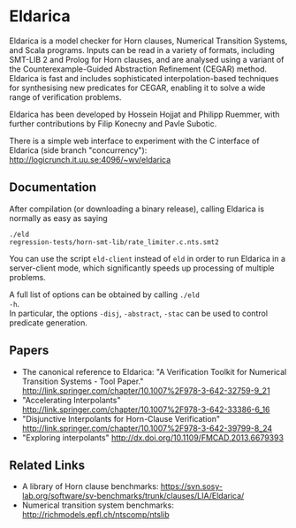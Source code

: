 Eldarica
========

Eldarica is a model checker for Horn clauses, Numerical Transition
Systems, and Scala programs.  Inputs can be read in a variety of
formats, including SMT-LIB 2 and Prolog for Horn clauses, and are
analysed using a variant of the Counterexample-Guided Abstraction
Refinement (CEGAR) method. Eldarica is fast and includes sophisticated
interpolation-based techniques for synthesising new predicates for
CEGAR, enabling it to solve a wide range of verification problems.

Eldarica has been developed by Hossein Hojjat and Philipp Ruemmer,
with further contributions by Filip Konecny and Pavle Subotic.

There is a simple web interface to experiment with the C interface
of Eldarica (side branch "concurrency"):
http://logicrunch.it.uu.se:4096/~wv/eldarica

Documentation
-------------

After compilation (or downloading a binary release), calling Eldarica
is normally as easy as saying

  <code>./eld regression-tests/horn-smt-lib/rate_limiter.c.nts.smt2</code>

You can use the script <code>eld-client</code> instead of
<code>eld</code> in order to run Eldarica in a server-client mode,
which significantly speeds up processing of multiple problems.

A full list of options can be obtained by calling <code>./eld
-h</code>.<br> In particular, the options <code>-disj</code>,
<code>-abstract</code>, <code>-stac</code> can be used to control
predicate generation.

Papers
------

* The canonical reference to Eldarica:
  "A Verification Toolkit for Numerical Transition Systems - Tool Paper."
  http://link.springer.com/chapter/10.1007%2F978-3-642-32759-9_21
* "Accelerating Interpolants"
  http://link.springer.com/chapter/10.1007%2F978-3-642-33386-6_16
* "Disjunctive Interpolants for Horn-Clause Verification"
  http://link.springer.com/chapter/10.1007%2F978-3-642-39799-8_24
* "Exploring interpolants"
  http://dx.doi.org/10.1109/FMCAD.2013.6679393

Related Links
-------------

* A library of Horn clause benchmarks:
  https://svn.sosy-lab.org/software/sv-benchmarks/trunk/clauses/LIA/Eldarica/
* Numerical transition system benchmarks:
  http://richmodels.epfl.ch/ntscomp/ntslib

